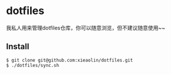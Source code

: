 dotfiles
====

我私人用来管理dotfiles仓库，你可以随意浏览，但不建议随意使用~~

Install
----

```shell
$ git clone git@github.com:xieaolin/dotfiles.git
$ ./dotfiles/sync.sh
```

